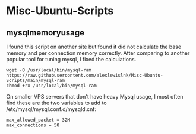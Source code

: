 # Misc-Ubuntu-Scripts

## mysqlmemoryusage
I found this script on another site but found it did not calculate the base memory and per connection memory correctly. After comparing to another popular tool for tuning mysql, I fixed the calculations.
```
wget -O /usr/local/bin/mysql-ram https://raw.githubusercontent.com/alexlewislnk/Misc-Ubuntu-Scripts/main/mysql-ram
chmod +rx /usr/local/bin/mysql-ram
```
On smaller VPS servers that don't have heavy Mysql usage, I most often find these are the two variables to add to /etc/mysql/mysql.conf.d/mysqld.cnf:
```
max_allowed_packet = 32M
max_connections = 50
```

